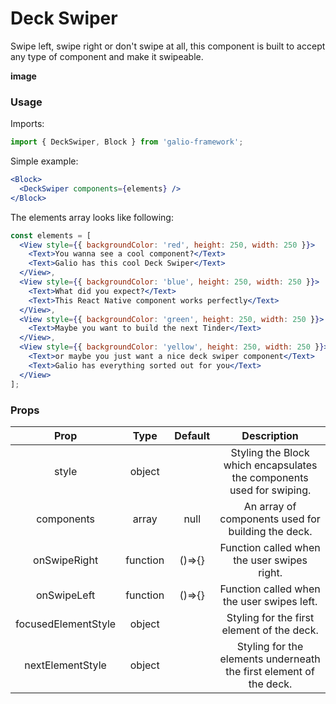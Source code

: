 # Deck Swiper

Swipe left, swipe right or don't swipe at all, this component is built to accept any type of component and make it swipeable.

**image**

### Usage
Imports:
```js
import { DeckSwiper, Block } from 'galio-framework';
```

Simple example:
```jsx
<Block>
  <DeckSwiper components={elements} />
</Block>
```
The elements array looks like following:
```jsx
const elements = [
  <View style={{ backgroundColor: 'red', height: 250, width: 250 }}>
    <Text>You wanna see a cool component?</Text>
    <Text>Galio has this cool Deck Swiper</Text>
  </View>,
  <View style={{ backgroundColor: 'blue', height: 250, width: 250 }}>
    <Text>What did you expect?</Text>
    <Text>This React Native component works perfectly</Text>
  </View>,
  <View style={{ backgroundColor: 'green', height: 250, width: 250 }}>
    <Text>Maybe you want to build the next Tinder</Text>
  </View>,
  <View style={{ backgroundColor: 'yellow', height: 250, width: 250 }}>
    <Text>or maybe you just want a nice deck swiper component</Text>
    <Text>Galio has everything sorted out for you</Text>
  </View>
];
```

### Props

|         Prop        |   Type   | Default |                              Description                              |
|:-------------------:|:--------:|:-------:|:---------------------------------------------------------------------:|
|        style        |  object  |         | Styling the Block which encapsulates the components used for swiping. |
|      components     |   array  |   null  |           An array of components used for building the deck.          |
|     onSwipeRight    | function |  ()=>{} |              Function called when the user swipes right.              |
|     onSwipeLeft     | function |  ()=>{} |               Function called when the user swipes left.              |
| focusedElementStyle |  object  |         |               Styling for the first element of the deck.              |
|   nextElementStyle  |  object  |         |   Styling for the elements underneath the first element of the deck.  |